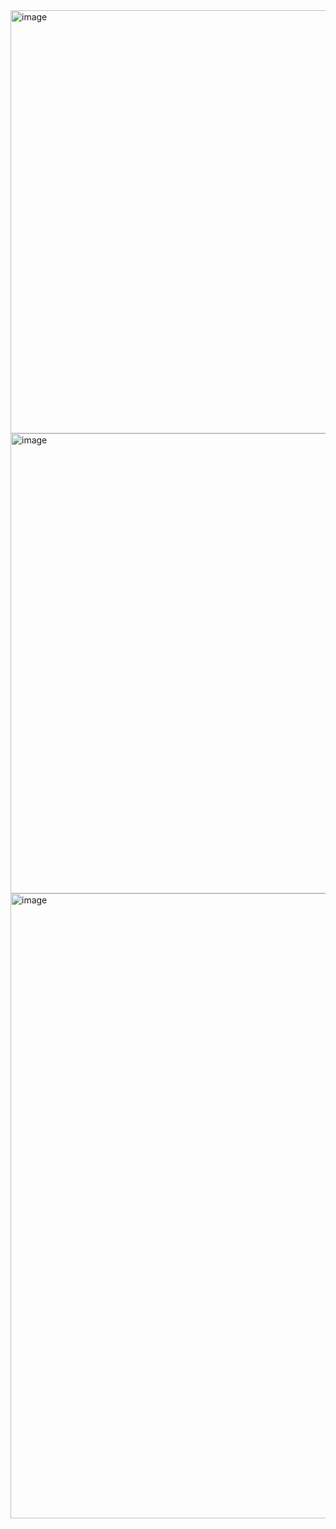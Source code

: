 

<img width="677" alt="image" src="https://github.com/user-attachments/assets/9e2eac6d-ec99-4ac6-b507-b082032b3894" />
<img width="736" alt="image" src="https://github.com/user-attachments/assets/b80616bf-d509-4492-ad0f-239487ab0464" />
<img width="1000" alt="image" src="https://github.com/user-attachments/assets/1034a5f5-f1b5-461c-ab00-85dc4c42ac2b" />
